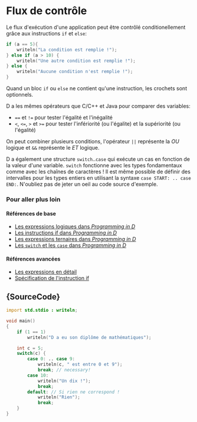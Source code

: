 # Flux de contrôle

Le flux d'exécution d'une application peut être contrôlé conditionellement grâce aux instructions `if` et `else`:

```d
if (a == 5){
    writeln("La condition est remplie !");
} else if (a > 10) {
    writeln("Une autre condition est remplie !");
} else {
    writeln("Aucune condition n'est remplie !");
}
```

Quand un bloc `if` ou `else` ne contient qu'une instruction,
les crochets sont optionnels.

D a les mêmes opérateurs que C/C++ et Java pour comparer des variables:

* `==` et `!=` pour tester l'égalité et l'inégalité
* `<`, `<=`, `>` et `>=` pour tester l'infériorité (ou l'égalite) et la supériorité (ou l'égalité)

On peut combiner plusieurs conditions, l'opérateur `||` représente la *OU* logique
et `&&` représente le *ET* logique.

D a également une structure `switch`..`case` qui exécute un cas en fonction
de la valeur d'*une* variable. `switch` fonctionne avec les types fondamentaux 
comme avec les chaînes de caractères !
Il est même possible de définir des intervalles pour les types entiers en utilisant
la syntaxe `case START: .. case END:`. N'oubliez pas de jeter un oeil au code source d'exemple.

### Pour aller plus loin

#### Références de base

- [Les expressions logiques dans _Programming in D_](http://ddili.org/ders/d.en/logical_expressions.html)
- [Les instructions if dans _Programming in D_](http://ddili.org/ders/d.en/if.html)
- [Les expressions ternaires dans _Programming in D_](http://ddili.org/ders/d.en/ternary.html)
- [Les `switch` et les `case` dans _Programming in D_](http://ddili.org/ders/d.en/switch_case.html)

#### Références avancées

- [Les expressions en détail](https://dlang.org/spec/expression.html)
- [Spécification de l'instruction if](https://dlang.org/spec/statement.html#if-statement)

## {SourceCode}

```d
import std.stdio : writeln;

void main()
{
    if (1 == 1)
        writeln("D a eu son diplôme de mathématiques");

    int c = 5;
    switch(c) {
        case 0: .. case 9:
            writeln(c, " est entre 0 et 9");
            break; // necessary!
        case 10:
            writeln("Un dix !");
            break;
        default: // Si rien ne correspond !
            writeln("Rien");
            break;
    }
}
```

